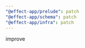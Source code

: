```yaml
---
"@effect-app/prelude": patch
"@effect-app/schema": patch
"@effect-app/infra": patch
---
```


improve
